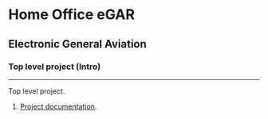 # Home Office eGAR
## Electronic General Aviation
### Top level project (Intro)
---

Top level project.
1. [Project documentation](documenation/README.md).
